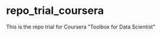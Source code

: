 repo_trial_coursera
===================

This is the repo trial for Coursera "Toolbox for Data Scientist"
